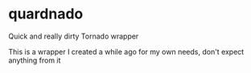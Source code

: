 # quardnado
Quick and really dirty Tornado wrapper

This is a wrapper I created a while ago for my own needs, don't expect anything from it

